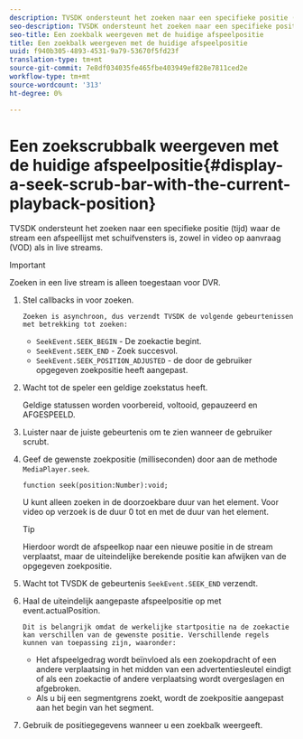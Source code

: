 ```yaml
---
description: TVSDK ondersteunt het zoeken naar een specifieke positie (tijd) waar de stream een afspeellijst met schuifvensters is, zowel in video op aanvraag (VOD) als in live streams.
seo-description: TVSDK ondersteunt het zoeken naar een specifieke positie (tijd) waar de stream een afspeellijst met schuifvensters is, zowel in video op aanvraag (VOD) als in live streams.
seo-title: Een zoekbalk weergeven met de huidige afspeelpositie
title: Een zoekbalk weergeven met de huidige afspeelpositie
uuid: f940b305-4893-4531-9a79-53670f5fd23f
translation-type: tm+mt
source-git-commit: 7e8df034035fe465fbe403949ef828e7811ced2e
workflow-type: tm+mt
source-wordcount: '313'
ht-degree: 0%

---
```



# Een zoekscrubbalk weergeven met de huidige afspeelpositie{#display-a-seek-scrub-bar-with-the-current-playback-position}

TVSDK ondersteunt het zoeken naar een specifieke positie (tijd) waar de stream een afspeellijst met schuifvensters is, zowel in video op aanvraag (VOD) als in live streams.

>[!IMPORTANT]
>
>Zoeken in een live stream is alleen toegestaan voor DVR.

1. Stel callbacks in voor zoeken.

       Zoeken is asynchroon, dus verzendt TVSDK de volgende gebeurtenissen met betrekking tot zoeken:
   
   * `SeekEvent.SEEK_BEGIN` - De zoekactie begint.
   * `SeekEvent.SEEK_END` - Zoek succesvol.
   * `SeekEvent.SEEK_POSITION_ADJUSTED` - de door de gebruiker opgegeven zoekpositie heeft aangepast.

1. Wacht tot de speler een geldige zoekstatus heeft.

   Geldige statussen worden voorbereid, voltooid, gepauzeerd en AFGESPEELD.

1. Luister naar de juiste gebeurtenis om te zien wanneer de gebruiker scrubt.
1. Geef de gewenste zoekpositie (milliseconden) door aan de methode `MediaPlayer.seek`.

   ```
   function seek(position:Number):void;
   ```

   U kunt alleen zoeken in de doorzoekbare duur van het element. Voor video op verzoek is de duur 0 tot en met de duur van het element.

   >[!TIP]
   >
   >Hierdoor wordt de afspeelkop naar een nieuwe positie in de stream verplaatst, maar de uiteindelijke berekende positie kan afwijken van de opgegeven zoekpositie.

1. Wacht tot TVSDK de gebeurtenis `SeekEvent.SEEK_END` verzendt.
1. Haal de uiteindelijk aangepaste afspeelpositie op met event.actualPosition.

       Dit is belangrijk omdat de werkelijke startpositie na de zoekactie kan verschillen van de gewenste positie. Verschillende regels kunnen van toepassing zijn, waaronder:
   
   * Het afspeelgedrag wordt beïnvloed als een zoekopdracht of een andere verplaatsing in het midden van een advertentiesleutel eindigt of als een zoekactie of andere verplaatsing wordt overgeslagen en afgebroken.
   * Als u bij een segmentgrens zoekt, wordt de zoekpositie aangepast aan het begin van het segment.

1. Gebruik de positiegegevens wanneer u een zoekbalk weergeeft.
